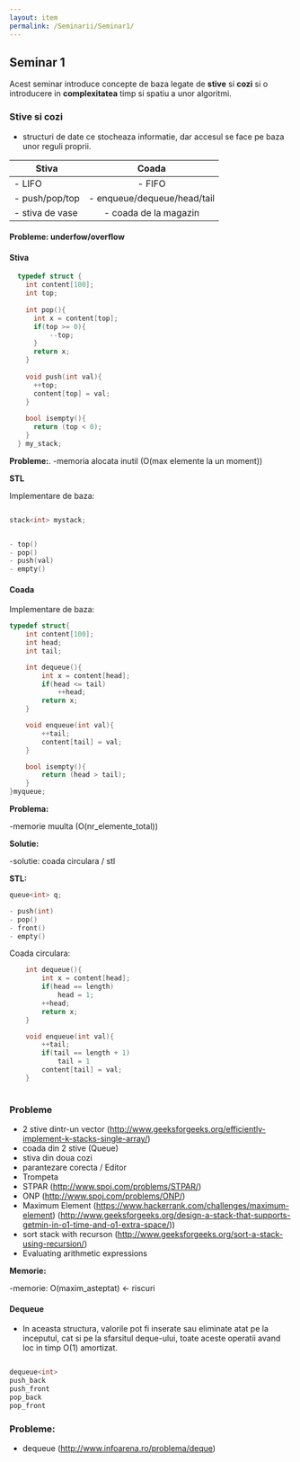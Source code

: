 ```yaml
---
layout: item
permalink: /Seminarii/Seminar1/
---
```


## Seminar 1

Acest seminar introduce concepte de baza legate de **stive** si **cozi** si o introducere in **complexitatea** timp si spatiu a unor algoritmi.


### Stive si cozi


- structuri de date ce stocheaza informatie, dar accesul se face pe baza unor reguli proprii.

| Stiva                         | Coada                         |
| ------------------------------|:-----------------------------:| 
| - LIFO                        | - FIFO                        | 
| - push/pop/top                | - enqueue/dequeue/head/tail   |  
| - stiva de vase               | - coada de la magazin         |

#### Probleme: underfow/overflow

#### Stiva

``` C++
  typedef struct {
    int content[100];
    int top;
  
    int pop(){						
      int x = content[top];
      if(top >= 0){
          --top;
      }
      return x;
    }
  
    void push(int val){
      ++top;
      content[top] = val;
    }
  
    bool isempty(){
      return (top < 0);
    }
  } my_stack;
```

**Probleme:**. -memoria alocata inutil (O(max elemente la un moment))

**STL**

Implementare de baza:

``` C++

stack<int> mystack;


- top()
- pop()
- push(val)
- empty()
```

#### Coada

Implementare de baza:

``` C++
typedef struct{						
    int content[100];				
    int head;
    int tail;

    int dequeue(){
        int x = content[head];
        if(head <= tail)
            ++head;
        return x;
    }

    void enqueue(int val){
        ++tail;
        content[tail] = val;
    }

    bool isempty(){
        return (head > tail);
    }
}myqueue;

```

**Problema:**  


-memorie muulta (O(nr_elemente_total))

**Solutie:** 


-solutie: coada circulara / stl
    
**STL:**


``` C++
queue<int> q;

- push(int)
- pop()
- front()
- empty()
```

Coada circulara:

``` C++
	int dequeue(){
        int x = content[head];
        if(head == length)
            head = 1;
		++head;
        return x;
    }

    void enqueue(int val){
        ++tail;
		if(tail == length + 1)
			tail = 1
        content[tail] = val;
    }
	
```

### Probleme


- 2 stive dintr-un vector (http://www.geeksforgeeks.org/efficiently-implement-k-stacks-single-array/)
- coada din 2 stive (Queue)
- stiva din doua cozi
- parantezare corecta / Editor
- Trompeta
- STPAR (http://www.spoj.com/problems/STPAR/)
- ONP (http://www.spoj.com/problems/ONP/)
- Maximum Element (https://www.hackerrank.com/challenges/maximum-element)
 		(http://www.geeksforgeeks.org/design-a-stack-that-supports-getmin-in-o1-time-and-o1-extra-space/))
- sort stack with recurson (http://www.geeksforgeeks.org/sort-a-stack-using-recursion/)
- Evaluating arithmetic expressions

**Memorie:** 


-memorie: O(maxim_asteptat) <- riscuri

#### Dequeue


- In aceasta structura, valorile pot fi inserate sau eliminate atat pe la inceputul, cat si pe la sfarsitul deque-ului, toate aceste operatii avand loc in timp O(1) amortizat.

```C++

dequeue<int>
push_back
push_front
pop_back
pop_front

```

### Probleme:


- dequeue (http://www.infoarena.ro/problema/deque)


